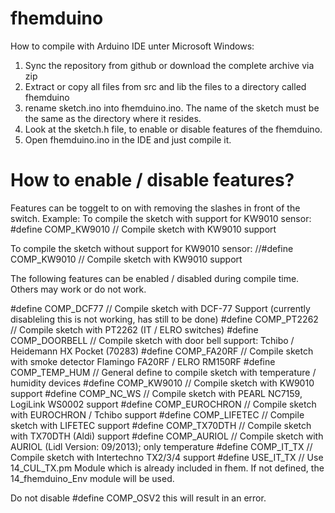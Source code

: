 fhemduino
=========


How to compile with Arduino IDE unter Microsoft Windows:


1. Sync the repository from github or download the complete archive via zip
2. Extract or copy all files from src and lib the files to a directory called fhemduino
3. rename sketch.ino into fhemduino.ino. The name of the sketch must be the same as the directory where it resides.
4. Look at the sketch.h file, to enable or disable features of the fhemduino.
5. Open fhemduino.ino in the IDE and just compile it.


How to enable / disable features?
=========

Features can be toggelt to on with removing the slashes in front of the switch.
Example:
To compile the sketch with support for KW9010 sensor:
#define COMP_KW9010     // Compile sketch with KW9010 support

To compile the sketch without support for KW9010 sensor:
//#define COMP_KW9010     // Compile sketch with KW9010 support



The following features can be enabled / disabled during compile time. Others may work or do not work.


#define COMP_DCF77      // Compile sketch with DCF-77 Support (currently disableling this is not working, has still to be done)
#define COMP_PT2262     // Compile sketch with PT2262 (IT / ELRO switches)
#define COMP_DOORBELL   // Compile sketch with door bell support: Tchibo / Heidemann HX Pocket (70283)
#define COMP_FA20RF     // Compile sketch with smoke detector Flamingo FA20RF / ELRO RM150RF
#define COMP_TEMP_HUM   // General define to compile sketch with temperature / humidity devices
#define COMP_KW9010     // Compile sketch with KW9010 support
#define COMP_NC_WS      // Compile sketch with PEARL NC7159, LogiLink WS0002 support
#define COMP_EUROCHRON  // Compile sketch with EUROCHRON / Tchibo support
#define COMP_LIFETEC    // Compile sketch with LIFETEC support
#define COMP_TX70DTH    // Compile sketch with TX70DTH (Aldi) support
#define COMP_AURIOL     // Compile sketch with AURIOL (Lidl Version: 09/2013); only temperature
#define COMP_IT_TX      // Compile sketch with Intertechno TX2/3/4 support
#define USE_IT_TX       // Use 14_CUL_TX.pm Module which is already included in fhem. If not defined, the 14_fhemduino_Env module will be used.


Do not disable #define COMP_OSV2 this will result in an error.

